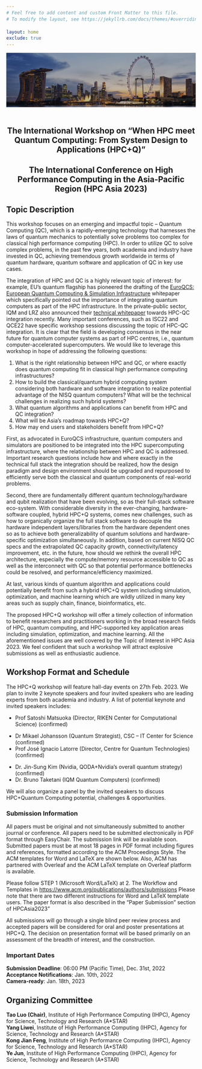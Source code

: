```yaml
---
# Feel free to add content and custom Front Matter to this file.
# To modify the layout, see https://jekyllrb.com/docs/themes/#overriding-theme-defaults

layout: home
exclude: true
---
```



<div>
  <img src="assets/marinabay2.jpg">
</div>

<br>

<div style="text-align:center">
<h2>The International Workshop on “When HPC meet Quantum Computing: From System Design to Applications (HPC+Q)”</h2>
<h2>The International Conference on High Performance Computing in the Asia-Pacific Region (HPC Asia 2023)</h2>
</div>

## Topic Description

This workshop focuses on an emerging and impactful topic – Quantum Computing (QC), which is a rapidly-emerging technology that harnesses the laws of quantum mechanics to potentially solve problems too complex for classical high performance computing (HPC). In order to utilize QC to solve complex problems, in the past few years, both academia and industry have invested in QC, achieving tremendous growth worldwide in terms of quantum hardware, quantum software and application of QC in key use cases.

The integration of HPC and QC is a highly relevant topic of interest: for example, EU’s quantum flagship has pioneered the drafting of the [EuroQCS: European Quantum Computing & Simulation Infrastructure](https://qt.eu/about-quantum-flagship/newsroom/european-quantum-computing-simulation/) whitepaper which specifically pointed out the importance of integrating quantum computers as part of the HPC infrastructure. In the private-public sector, IQM and LRZ also announced their [technical whitepaper](https://meetiqm.com/uploads/documents/IQM_HPC-QC-Integration-Whitepaper.pdf) towards HPC-QC integration recently. Many important conferences, such as ISC22 and QCE22 have specific workshop sessions discussing the topic of HPC-QC integration. It is clear that the field is developing consensus in the near future for quantum computer systems as part of HPC centres, i.e., quantum computer-accelerated supercomputers. We would like to leverage this workshop in hope of addressing the following questions:

1.	What is the right relationship between HPC and QC, or where exactly does quantum computing fit in classical high performance computing infrastructures?  
2.	How to build the classical/quantum hybrid computing system considering both hardware and software integration to realize potential advantage of the NISQ quantum computers? What will be the technical challenges in realizing such hybrid systems?  
3.	What quantum algorithms and applications can benefit from HPC and QC integration?  
4.	What will be Asia’s roadmap towards HPC+Q?  
5.	How may end users and stakeholders benefit from HPC+Q?  

First, as advocated in EuroQCS infrastructure, quantum computers and simulators are positioned to be integrated into the HPC supercomputing infrastructure, where the relationship between HPC and QC is addressed. Important research questions include how and where exactly in the technical full stack the integration should be realized, how the design paradigm and design environment should be upgraded and repurposed to efficiently serve both the classical and quantum components of real-world problems. 

Second, there are fundamentally different quantum technology/hardware and qubit realization that have been evolving, so as their full-stack software eco-system. With considerable diversity in the ever-changing, hardware-software coupled, hybrid HPC+Q systems, comes new challenges, such as how to organically organize the full stack software to decouple the hardware independent layers/libraries from the hardware dependent ones so as to achieve both generalizability of quantum solutions and hardware-specific optimization simultaneously. In addition, based on current NISQ QC specs and the extrapolated QC capacity growth, connectivity/latency improvement, etc. in the future, how should we rethink the overall HPC architecture, especially the compute/memory resource accessible to QC as well as the interconnect with QC so that potential performance bottlenecks could be resolved, and performance/efficiency maximized.

At last, various kinds of quantum algorithm and applications could potentially benefit from such a hybrid HPC+Q system including simulation, optimization, and machine learning which are wildly utilized in many key areas such as supply chain, finance, bioinformatics, etc.

The proposed HPC+Q workshop will offer a timely collection of information to benefit researchers and practitioners working in the broad research fields of HPC, quantum computing, and HPC-supported key application areas including simulation, optimization, and machine learning. All the aforementioned issues are well covered by the Topic of Interest in HPC Asia 2023. We feel confident that such a workshop will attract explosive submissions as well as enthusiastic audience.


## Workshop Format and Schedule

The HPC+Q workshop will feature hall-day events on 27th Feb. 2023. We plan to invite 2 keynote speakers and four invited speakers who are leading experts from both academia and industry. A list of potential keynote and invited speakers includes:

+	Prof Satoshi Matsuoka (Director, RIKEN Center for Computational Science) (confirmed)  
<!-- +	Dr Kuan Yen Tan (CTO, IQM Quantum Computers) -->
<!-- +	Dr Kimmo Koski (MD, CSC – IT Center for Science) -->
+	Dr Mikael Johansson (Quantum Strategist), CSC – IT Center for Science (confirmed)  
+	Prof José Ignacio Latorre (Director, Centre for Quantum Technologies) (confirmed)  
<!-- +	Dr Xavier Vigouroux (Strategic Collaboration Coordinator for HPC AI and Quantum, ATOS) -->
+ Dr. Jin-Sung Kim (Nvidia, QODA+Nvidia’s overall quantum strategy) (confirmed)  
+ Dr. Bruno Taketani (IQM Quantum Computers) (confirmed)  

We will also organize a panel by the invited speakers to discuss HPC+Quantum Computing potential, challenges & opportunities.

### **Submission Information**
All papers must be original and not simultaneously submitted to another journal or conference. All papers need to be submitted electronically in PDF format through  EasyChair. The submission link will be available soon. Submitted papers must be at most 18 pages in PDF format including figures and references, formatted according to the ACM Proceedings Style. The ACM templates for Word and LaTeX are shown below. Also, ACM has partnered with Overleaf and the ACM LaTeX template on Overleaf platform is available.

Please follow STEP 1 (Microsoft Word/LaTeX) at 2. The Workflow and Templates in https://www.acm.org/publications/authors/submissions Please note that there are two different instructions for Word and LaTeX template users.
The paper format is also described in the “Paper Submission” section of HPCAsia2023”

All submissions will go through a single blind peer review process and accepted papers will be considered for oral and poster presentations at HPC+Q. The decision on presentation format will be based primarily on an assessment of the breadth of interest, and the construction.

### **Important Dates**  
**Submission Deadline**: 06:00 PM (Pacific Time), Dec. 31st, 2022  
**Acceptance Notifications**: Jan. 10th, 2022  
**Camera-ready**: Jan. 18th, 2023  


## Organizing Committee

**Tao Luo (Chair)**, Institute of High Performance Computing (IHPC), Agency for Science, Technology and Research (A\*STAR)  
**Yang Liwei**, Institute of High Performance Computing (IHPC), Agency for Science, Technology and Research (A\*STAR)  
**Kong Jian Feng**, Institute of High Performance Computing (IHPC), Agency for Science, Technology and Research (A\*STAR)  
**Ye Jun**, Institute of High Performance Computing (IHPC), Agency for Science, Technology and Research (A\*STAR)  

